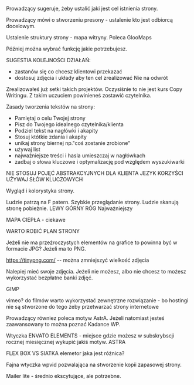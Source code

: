 Prowadzący sugeruje, żeby ustalić jaki jest cel istnienia strony.

Prowadzący mówi o stworzeniu presony - ustalenie kto jest odbiorcą docelowym.

Ustalenie struktury strony - mapa witryny.
Poleca GlooMaps

Później można wybrać funkcję jakie potrzebujesz.

SUGESTIA KOLEJNOŚCI DZIAŁAŃ:

- zastanów się co chcesz klientowi przekazać
- dostosuj zdjęcia i układy aby ten cel zrealizować
  Nie na odwrót

Zrealizowałeś już setki takich projektów. Oczysiśnie to nie jest kurs Copy Writingu.
Z takim uczuciem powinieneś zostawić czytelnika.

Zasady tworzenia tekstów na strony:

- Pamiętaj o celu Twojej strony
- Pisz do Twojego idealnego czytelnika/klienta
- Podziel tekst na nagłówki i akapity
- Stosuj któtkie zdania i akapity
- unikaj strony biernej np."coś zostanie zrobione"
- używaj list
- najważniejsze treści i hasla umieszczaj w nagłówkach
- zadbaj o słowa kluczowe i optymalizację pod względem wyszukiwarki

NIE STOSUJ POJĘĆ ABSTRAKCYJNYCH DLA KLIENTA
JEZYK KORZYŚCI
UŻYWAJ SŁÓW KLUCZOWYCH

Wygląd i kolorystyka strony.

Ludzie patrzą na F patern. Szybkie przeglądanie strony. Ludzie skanują stronę pobieżnie. LEWY GÓRNY RÓG Najważniejszy

MAPA CIEPŁA - ciekawe

WARTO ROBIĆ PLAN STRONY

Jeżeli nie ma przeźroczystych elementów na grafice to powinna być w formacie JPG?
Jeżeli ma to PNG.

https://tinypng.com/ -- można zmniejszyć wielkość zdjęcia

Nalepiej mieć swoje zdjęcia.
Jeżeli nie możesz, albo nie chcesz to możesz wykorzystać bezpłatne banki zdjęć.

GIMP

vimeo? do filmów warto wykorzystać zewnętrzne rozwiązanie - bo hostingi nie są stworzone do tego żeby przetwarzać strony internetowe

Prowadzący równiez poleca motyw AstrA. Jeżeli natomiast jesteś zaawansowany to można poznać Kadance WP.

Wtyczka ENVATO ELEMENTS - miejsce gdzie możesz w subskrybscji rocznej miesięcznej wykupić jakiś motyw.
ASTRA

FLEX BOX VS SIATKA elemetor jaka jest różnica?

Fajna wtyczka wpvid pozwalająca na stworzenie kopii zapasowej strony.

Mailer lite - średnio ekscytujące, ale potrzebne.
